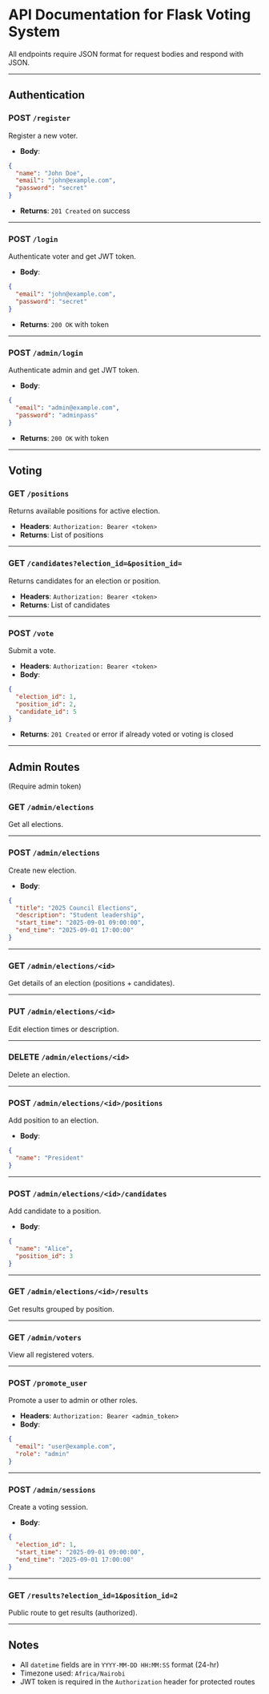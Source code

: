 # API Documentation for Flask Voting System

All endpoints require JSON format for request bodies and respond with JSON.

---

## Authentication

### POST `/register`

Register a new voter.

- **Body**:

```json
{
  "name": "John Doe",
  "email": "john@example.com",
  "password": "secret"
}
```

- **Returns**: `201 Created` on success

---

### POST `/login`

Authenticate voter and get JWT token.

- **Body**:

```json
{
  "email": "john@example.com",
  "password": "secret"
}
```

- **Returns**: `200 OK` with token

---

### POST `/admin/login`

Authenticate admin and get JWT token.

- **Body**:

```json
{
  "email": "admin@example.com",
  "password": "adminpass"
}
```

- **Returns**: `200 OK` with token

---

## Voting

### GET `/positions`

Returns available positions for active election.

- **Headers**: `Authorization: Bearer <token>`
- **Returns**: List of positions

---

### GET `/candidates?election_id=&position_id=`

Returns candidates for an election or position.

- **Headers**: `Authorization: Bearer <token>`
- **Returns**: List of candidates

---

### POST `/vote`

Submit a vote.

- **Headers**: `Authorization: Bearer <token>`
- **Body**:

```json
{
  "election_id": 1,
  "position_id": 2,
  "candidate_id": 5
}
```

- **Returns**: `201 Created` or error if already voted or voting is closed

---

## Admin Routes

(Require admin token)

### GET `/admin/elections`

Get all elections.

---

### POST `/admin/elections`

Create new election.

- **Body**:

```json
{
  "title": "2025 Council Elections",
  "description": "Student leadership",
  "start_time": "2025-09-01 09:00:00",
  "end_time": "2025-09-01 17:00:00"
}
```

---

### GET `/admin/elections/<id>`

Get details of an election (positions + candidates).

---

### PUT `/admin/elections/<id>`

Edit election times or description.

---

### DELETE `/admin/elections/<id>`

Delete an election.

---

### POST `/admin/elections/<id>/positions`

Add position to an election.

- **Body**:

```json
{
  "name": "President"
}
```

---

### POST `/admin/elections/<id>/candidates`

Add candidate to a position.

- **Body**:

```json
{
  "name": "Alice",
  "position_id": 3
}
```

---

### GET `/admin/elections/<id>/results`

Get results grouped by position.

---

### GET `/admin/voters`

View all registered voters.

---

### POST `/promote_user`

Promote a user to admin or other roles.

- **Headers**: `Authorization: Bearer <admin_token>`
- **Body**:

```json
{
  "email": "user@example.com",
  "role": "admin"
}
```

---

### POST `/admin/sessions`

Create a voting session.

- **Body**:

```json
{
  "election_id": 1,
  "start_time": "2025-09-01 09:00:00",
  "end_time": "2025-09-01 17:00:00"
}
```

---

### GET `/results?election_id=1&position_id=2`

Public route to get results (authorized).

---

## Notes

- All `datetime` fields are in `YYYY-MM-DD HH:MM:SS` format (24-hr)
- Timezone used: `Africa/Nairobi`
- JWT token is required in the `Authorization` header for protected routes
